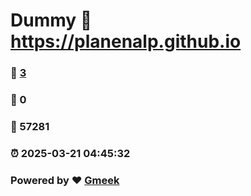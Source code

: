 # Dummy :link: https://planenalp.github.io 
### :page_facing_up: [3](https://planenalp.github.io/tag.html) 
### :speech_balloon: 0 
### :hibiscus: 57281 
### :alarm_clock: 2025-03-21 04:45:32 
### Powered by :heart: [Gmeek](https://github.com/Meekdai/Gmeek)

